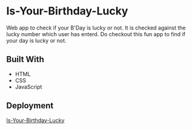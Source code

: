 # Is-Your-Birthday-Lucky
Web app to check if your B'Day is lucky or not. It is checked against the lucky number which user has enterd. 
Do checkout this fun app to find if your day is lucky or not.<br/>

## Built With
- HTML
- CSS
- JavaScript

## Deployment
<a href="https://is-ur-birthday-lucky.netlify.app/">Is-Your-Birthday-Lucky</a>
